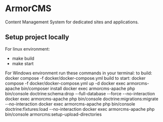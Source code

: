 # ArmorCMS

Content Management System for dedicated sites and applications.

## Setup project locally

For linux environment:
- make build
- make start

For Windows environment run these commands in your terminal:
to build:
    docker compose -f docker/docker-compose.yml build
to start:
    docker compose -f docker/docker-compose.yml up -d
    docker exec armorcms-apache bin/composer install
    docker exec armorcms-apache php bin/console doctrine:schema:drop --full-database --force --no-interaction
    docker exec armorcms-apache php bin/console doctrine:migrations:migrate --no-interaction
    docker exec armorcms-apache php bin/console doctrine:fixtures:load --no-interaction
    docker exec armorcms-apache php bin/console armorcms:setup-upload-directories


